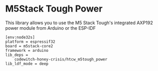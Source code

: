 # M5Stack Tough Power

This library allows you to use the M5 Stack Tough's integrated AXP192 power module from Arduino or the ESP-IDF

```
[env:node32s]
platform = espressif32
board = m5stack-core2
framework = arduino
lib_deps = 
	codewitch-honey-crisis/htcw_m5tough_power
lib_ldf_mode = deep
```